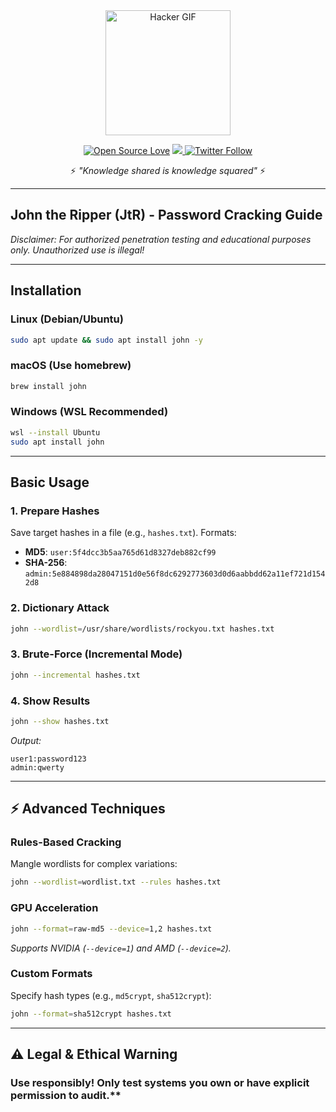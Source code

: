 <div align="center">
  <img src="https://media.giphy.com/media/L1R1tvI9svkIWwpVYr/giphy.gif" width="200" alt="Hacker GIF">
  
  [![Open Source Love](https://badges.frapsoft.com/os/v2/open-source.svg?v=103)](https://github.com/stilla1ex/)
  <a class="header-badge" target="_blank" href="https://discord.com/users/stilla1ex">
    <img src="https://img.shields.io/badge/Discord-7289DA?style=social&logo=discord&label=Join%20Me">
  </a> 
  [![Twitter Follow](https://img.shields.io/twitter/follow/stilla1ex?style=social)](https://twitter.com/stilla1ex)
  
  ⚡ *"Knowledge shared is knowledge squared"* ⚡
</div>

---

## John the Ripper (JtR) - Password Cracking Guide
*Disclaimer: For authorized penetration testing and educational purposes only. Unauthorized use is illegal!*  

---

## Installation  
### Linux (Debian/Ubuntu)  
```bash
sudo apt update && sudo apt install john -y
```

### macOS (Use homebrew)  
```bash
brew install john
```

### Windows (WSL Recommended)  
```bash
wsl --install Ubuntu
sudo apt install john
```

---

## Basic Usage  

### 1. Prepare Hashes  
Save target hashes in a file (e.g., `hashes.txt`). Formats:  
- **MD5**: `user:5f4dcc3b5aa765d61d8327deb882cf99`  
- **SHA-256**: `admin:5e884898da28047151d0e56f8dc6292773603d0d6aabbdd62a11ef721d1542d8`  

### 2. Dictionary Attack  
```bash
john --wordlist=/usr/share/wordlists/rockyou.txt hashes.txt
```

### 3. Brute-Force (Incremental Mode)  
```bash
john --incremental hashes.txt
```

### 4. Show Results  
```bash
john --show hashes.txt
```
*Output:*  
```
user1:password123  
admin:qwerty
```

---

## ⚡ Advanced Techniques  

### Rules-Based Cracking  
Mangle wordlists for complex variations:  
```bash
john --wordlist=wordlist.txt --rules hashes.txt
```

### GPU Acceleration  
```bash
john --format=raw-md5 --device=1,2 hashes.txt
```
*Supports NVIDIA (`--device=1`) and AMD (`--device=2`).*

### Custom Formats  
Specify hash types (e.g., `md5crypt`, `sha512crypt`):  
```bash
john --format=sha512crypt hashes.txt
```

---

## ⚠️ Legal & Ethical Warning  
### **Use responsibly!** Only test systems you own or have explicit permission to audit.**  

